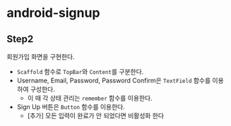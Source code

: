 # android-signup

## Step2
회원가입 화면을 구현한다.
- `Scaffold` 함수로 `TopBar`와 `Content`를 구분한다.
- Username, Email, Password, Password Confirm은 `TextField` 함수를 이용하여 구성한다.
  - 이 때 각 상태 관리는 `remember` 함수를 이용한다.
- Sign Up 버튼은 `Button` 함수를 이용한다.
  - [추가] 모든 입력이 완료가 안 되었다면 비활성화 한다

